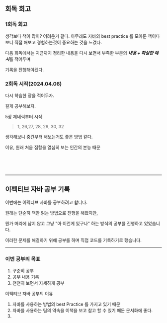 ## 회독 회고

### 1회독 회고
 생각보다 책이 많이? 어려운거 같다. 아무래도 자바의 best practice 를 모아둔 책이다 보니 직접 해보고 경험하는것이 중요하는 것을 느겼다.

다음 회독에서는 지금까지 정리한 내용을 다시 보면서 부족한 부분의 ***내용 + 확실한 예시***를 적어두며

기록을 진행해야겠다. 


### 2회독 시작(2024.04.06)

다시 학습한 장을 적어두자.

깊게 공부해보자.

5장 제네릭부터 시작
>  1, 26,27, 28, 29, 30, 32

생각해보니 중간부터 해보는거도 좋은 방법 같다.

이유, 원래 처음 집합을 열심히 보는 인간의 본능 때문


<br>
<br>
<br>

----
## 이펙티브 자바 공부 기록

이번에는 이펙티브 자바를 공부하려고 합니다.

원래는 단순히 책만 읽는 방법으로 진행을 해왔지만,

뭔가 머리에 남지 않고 그냥 "아 이런게 있구나" 하는 방식의 공부를 진행하고 있었습니다.

이러한 문제를 해결하기 위해 공부를 하며 직접 코드를 기록하기로 했습니다.

---


### 이번 공부의 목표

  1. 꾸준히 공부
  2. 공부 내용 기록
  3. 천천히 보면서 자세하게 공부


이펙티브 자바 공부의 이유

1. 자바를 사용하는 방법의 best Practice 를 가지고 있기 때문
2. 자바를 사용하는 팀의 약속을 이책을 보고 참고 할 수 있기 때문 문서화에 좋다.
3. 